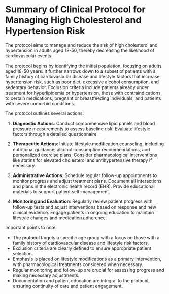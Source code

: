 # Summary of Clinical Protocol for Managing High Cholesterol and Hypertension Risk

The protocol aims to manage and reduce the risk of high cholesterol and hypertension in adults aged 18-50, thereby decreasing the likelihood of cardiovascular events.

The protocol begins by identifying the initial population, focusing on adults aged 18-50 years. It further narrows down to a subset of patients with a family history of cardiovascular disease and lifestyle factors that increase hypertension risk, such as poor diet, excessive alcohol consumption, and sedentary behavior. Exclusion criteria include patients already under treatment for hyperlipidemia or hypertension, those with contraindications to certain medications, pregnant or breastfeeding individuals, and patients with severe comorbid conditions.

The protocol outlines several actions:

1. **Diagnostic Actions**: Conduct comprehensive lipid panels and blood pressure measurements to assess baseline risk. Evaluate lifestyle factors through a detailed questionnaire.

2. **Therapeutic Actions**: Initiate lifestyle modification counseling, including nutritional guidance, alcohol consumption recommendations, and personalized exercise plans. Consider pharmacological interventions like statins for elevated cholesterol and antihypertensive therapy if necessary.

3. **Administrative Actions**: Schedule regular follow-up appointments to monitor progress and adjust treatment plans. Document all interactions and plans in the electronic health record (EHR). Provide educational materials to support patient self-management.

4. **Monitoring and Evaluation**: Regularly review patient progress with follow-up tests and adjust interventions based on response and new clinical evidence. Engage patients in ongoing education to maintain lifestyle changes and medication adherence.

Important points to note:
- The protocol targets a specific age group with a focus on those with a family history of cardiovascular disease and lifestyle risk factors.
- Exclusion criteria are clearly defined to ensure appropriate patient selection.
- Emphasis is placed on lifestyle modifications as a primary intervention, with pharmacological treatments considered when necessary.
- Regular monitoring and follow-up are crucial for assessing progress and making necessary adjustments.
- Documentation and patient education are integral to the protocol, ensuring continuity of care and patient engagement.
